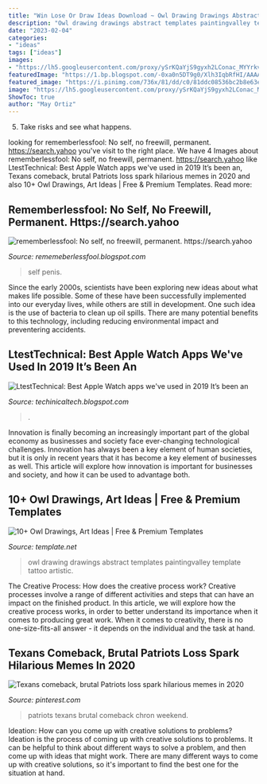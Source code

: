 ```yaml
---
title: "Win Lose Or Draw Ideas Download ~ Owl Drawing Drawings Abstract Templates Paintingvalley Template Tattoo Artistic"
description: "Owl drawing drawings abstract templates paintingvalley template tattoo artistic"
date: "2023-02-04"
categories:
- "ideas"
tags: ["ideas"]
images:
- "https://lh5.googleusercontent.com/proxy/ySrKQaYjS9gyxh2LConac_MYYrkvyv99GhyQxVgDM9BghxFyJWdhKaaCnlq7_YRFvAjaE0W3Xm9NYb787dQylNm0D_PfdJZh3_w3sNhGYA=w1200-h630-p-k-no-nu"
featuredImage: "https://1.bp.blogspot.com/-0xa0n5DT9g0/Xlh3IqbRfHI/AAAAAAAAeE4/RiTjtdxZ4wYbeSDKzysc6acLdziOIxQRwCLcBGAsYHQ/s320/Untitled1077.png"
featured_image: "https://i.pinimg.com/736x/81/dd/c0/81ddc08536bc2b8e63eea1cc274a41fa.jpg"
image: "https://lh5.googleusercontent.com/proxy/ySrKQaYjS9gyxh2LConac_MYYrkvyv99GhyQxVgDM9BghxFyJWdhKaaCnlq7_YRFvAjaE0W3Xm9NYb787dQylNm0D_PfdJZh3_w3sNhGYA=w1200-h630-p-k-no-nu"
ShowToc: true
author: "May Ortiz"
---
```



5. Take risks and see what happens.

	

		
looking for rememberlessfool: No self, no freewill, permanent. https://search.yahoo you've visit to the right place. We have 4 Images about rememberlessfool: No self, no freewill, permanent. https://search.yahoo like LtestTechnical: Best Apple Watch apps we&#039;ve used in 2019 It’s been an, Texans comeback, brutal Patriots loss spark hilarious memes in 2020 and also 10+ Owl Drawings, Art Ideas | Free &amp; Premium Templates. Read more:
		
    
## Rememberlessfool: No Self, No Freewill, Permanent. Https://search.yahoo

<img loading=lazy src="https://1.bp.blogspot.com/-0xa0n5DT9g0/Xlh3IqbRfHI/AAAAAAAAeE4/RiTjtdxZ4wYbeSDKzysc6acLdziOIxQRwCLcBGAsYHQ/s320/Untitled1077.png" onerror="this.onerror=null;this.src='https://tse3.mm.bing.net/th?id=OIP.5LlqnGXaFAhc9JC7XtzXIwAAAA&amp;pid=15.1';" alt="rememberlessfool: No self, no freewill, permanent. https://search.yahoo">

_Source: rememeberlessfool.blogspot.com_

>self penis. 

	

Since the early 2000s, scientists have been exploring new ideas about what makes life possible. Some of these have been successfully implemented into our everyday lives, while others are still in development. One such idea is the use of bacteria to clean up oil spills. There are many potential benefits to this technology, including reducing environmental impact and preventering accidents.

    
## LtestTechnical: Best Apple Watch Apps We&#039;ve Used In 2019 It’s Been An

<img loading=lazy src="https://lh5.googleusercontent.com/proxy/ySrKQaYjS9gyxh2LConac_MYYrkvyv99GhyQxVgDM9BghxFyJWdhKaaCnlq7_YRFvAjaE0W3Xm9NYb787dQylNm0D_PfdJZh3_w3sNhGYA=w1200-h630-p-k-no-nu" onerror="this.onerror=null;this.src='https://tse2.mm.bing.net/th?id=OIP.RpA6hGS32hc2VIVNEvtmXwHaEK&amp;pid=15.1';" alt="LtestTechnical: Best Apple Watch apps we&#039;ve used in 2019 It’s been an">

_Source: techinicaltech.blogspot.com_

>. 

	

Innovation is finally becoming an increasingly important part of the global economy as businesses and society face ever-changing technological challenges. Innovation has always been a key element of human societies, but it is only in recent years that it has become a key element of businesses as well. This article will explore how innovation is important for businesses and society, and how it can be used to advantage both.

    
## 10+ Owl Drawings, Art Ideas | Free &amp; Premium Templates

<img loading=lazy src="https://images.template.net/wp-content/uploads/2017/01/20114946/Abstract-Owl-Drawing.jpg" onerror="this.onerror=null;this.src='https://tse1.mm.bing.net/th?id=OIP.BKY99nZDj1eMgSuIHvg0XQHaI4&amp;pid=15.1';" alt="10+ Owl Drawings, Art Ideas | Free &amp; Premium Templates">

_Source: template.net_

>owl drawing drawings abstract templates paintingvalley template tattoo artistic. 

	

The Creative Process: How does the creative process work?
Creative processes involve a range of different activities and steps that can have an impact on the finished product. In this article, we will explore how the creative process works, in order to better understand its importance when it comes to producing great work.
When it comes to creativity, there is no one-size-fits-all answer - it depends on the individual and the task at hand.

    
## Texans Comeback, Brutal Patriots Loss Spark Hilarious Memes In 2020

<img loading=lazy src="https://i.pinimg.com/736x/81/dd/c0/81ddc08536bc2b8e63eea1cc274a41fa.jpg" onerror="this.onerror=null;this.src='https://tse1.mm.bing.net/th?id=OIP.F4ZoZUoMDk233k4hwH-eaQHaEg&amp;pid=15.1';" alt="Texans comeback, brutal Patriots loss spark hilarious memes in 2020">

_Source: pinterest.com_

>patriots texans brutal comeback chron weekend. 

	

Ideation: How can you come up with creative solutions to problems?
Ideation is the process of coming up with creative solutions to problems. It can be helpful to think about different ways to solve a problem, and then come up with ideas that might work. There are many different ways to come up with creative solutions, so it's important to find the best one for the situation at hand.

